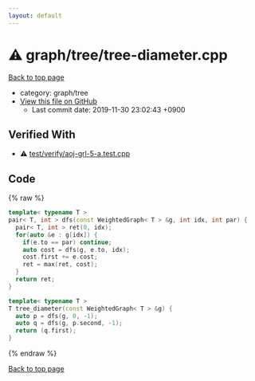 ```yaml
---
layout: default
---
```


<!-- mathjax config similar to math.stackexchange -->
<script type="text/javascript" async
  src="https://cdnjs.cloudflare.com/ajax/libs/mathjax/2.7.5/MathJax.js?config=TeX-MML-AM_CHTML">
</script>
<script type="text/x-mathjax-config">
  MathJax.Hub.Config({
    TeX: { equationNumbers: { autoNumber: "AMS" }},
    tex2jax: {
      inlineMath: [ ['$','$'] ],
      processEscapes: true
    },
    "HTML-CSS": { matchFontHeight: false },
    displayAlign: "left",
    displayIndent: "2em"
  });
</script>

<script type="text/javascript" src="https://cdnjs.cloudflare.com/ajax/libs/jquery/3.4.1/jquery.min.js"></script>
<script src="https://cdn.jsdelivr.net/npm/jquery-balloon-js@1.1.2/jquery.balloon.min.js" integrity="sha256-ZEYs9VrgAeNuPvs15E39OsyOJaIkXEEt10fzxJ20+2I=" crossorigin="anonymous"></script>
<script type="text/javascript" src="../../../assets/js/copy-button.js"></script>
<link rel="stylesheet" href="../../../assets/css/copy-button.css" />


# :warning: graph/tree/tree-diameter.cpp
<a href="../../../index.html">Back to top page</a>

* category: graph/tree
* <a href="{{ site.github.repository_url }}/blob/master/graph/tree/tree-diameter.cpp">View this file on GitHub</a>
    - Last commit date: 2019-11-30 23:02:43 +0900




## Verified With
* :warning: <a href="../../../verify/test/verify/aoj-grl-5-a.test.cpp.html">test/verify/aoj-grl-5-a.test.cpp</a>


## Code
{% raw %}
```cpp
template< typename T >
pair< T, int > dfs(const WeightedGraph< T > &g, int idx, int par) {
  pair< T, int > ret(0, idx);
  for(auto &e : g[idx]) {
    if(e.to == par) continue;
    auto cost = dfs(g, e.to, idx);
    cost.first += e.cost;
    ret = max(ret, cost);
  }
  return ret;
}

template< typename T >
T tree_diameter(const WeightedGraph< T > &g) {
  auto p = dfs(g, 0, -1);
  auto q = dfs(g, p.second, -1);
  return (q.first);
}

```
{% endraw %}

<a href="../../../index.html">Back to top page</a>

